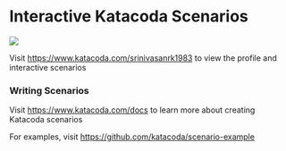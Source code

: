 # Interactive Katacoda Scenarios

[![](http://shields.katacoda.com/katacoda/srinivasanrk1983/count.svg)](https://www.katacoda.com/srinivasanrk1983 "Get your profile on Katacoda.com")

Visit https://www.katacoda.com/srinivasanrk1983 to view the profile and interactive scenarios

### Writing Scenarios
Visit https://www.katacoda.com/docs to learn more about creating Katacoda scenarios

For examples, visit https://github.com/katacoda/scenario-example
